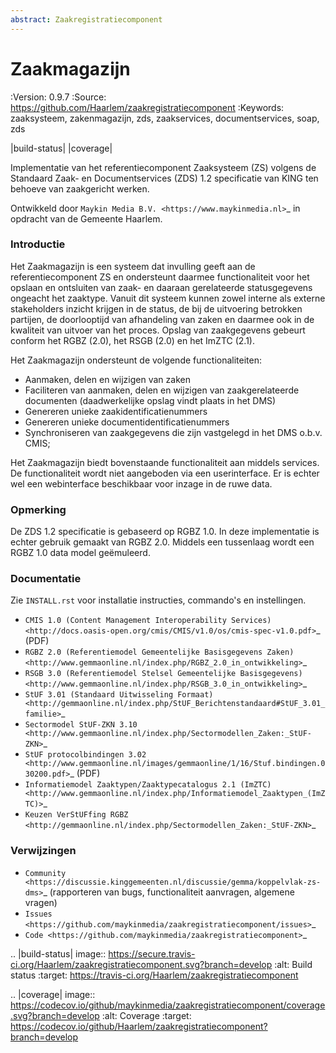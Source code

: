 ```yaml
---
abstract: Zaakregistratiecomponent
---
```


# Zaakmagazijn

:Version: 0.9.7
:Source: https://github.com/Haarlem/zaakregistratiecomponent
:Keywords: zaaksysteem, zakenmagazijn, zds, zaakservices, documentservices, soap, zds

|build-status| |coverage|


Implementatie van het referentiecomponent Zaaksysteem (ZS) volgens de
Standaard Zaak- en Documentservices (ZDS) 1.2 specificatie van KING ten
behoeve van zaakgericht werken.

Ontwikkeld door `Maykin Media B.V. <https://www.maykinmedia.nl>`_ in opdracht
van de Gemeente Haarlem.

### Introductie

Het Zaakmagazijn is een systeem dat invulling geeft aan de referentiecomponent
ZS en ondersteunt daarmee functionaliteit voor het opslaan en ontsluiten van
zaak- en daaraan gerelateerde statusgegevens ongeacht het zaaktype.
Vanuit dit systeem kunnen zowel interne als externe stakeholders inzicht
krijgen in de status, de bij de uitvoering betrokken partijen, de doorlooptijd
van afhandeling van zaken en daarmee ook in de kwaliteit van uitvoer van het
proces. Opslag van zaakgegevens gebeurt conform het RGBZ (2.0), het RSGB (2.0)
en het ImZTC (2.1).

Het Zaakmagazijn ondersteunt de volgende functionaliteiten:

* Aanmaken, delen en wijzigen van zaken
* Faciliteren van aanmaken, delen en wijzigen van zaakgerelateerde documenten
  (daadwerkelijke opslag vindt plaats in het DMS)
* Genereren unieke zaakidentificatienummers
* Genereren unieke documentidentificatienummers
* Synchroniseren van zaakgegevens die zijn vastgelegd in het DMS o.b.v. CMIS;

Het Zaakmagazijn biedt bovenstaande functionaliteit aan middels services. De
functionaliteit wordt niet aangeboden via een userinterface. Er is echter wel
een webinterface beschikbaar voor inzage in de ruwe data.

### Opmerking

De ZDS 1.2 specificatie is gebaseerd op RGBZ 1.0. In deze implementatie is
echter gebruik gemaakt van RGBZ 2.0. Middels een tussenlaag wordt een RGBZ 1.0
data model geëmuleerd.

### Documentatie

Zie ``INSTALL.rst`` voor installatie instructies, commando's en instellingen.

* `CMIS 1.0 (Content Management Interoperability Services) <http://docs.oasis-open.org/cmis/CMIS/v1.0/os/cmis-spec-v1.0.pdf>`_ (PDF)
* `RGBZ 2.0 (Referentiemodel Gemeentelijke Basisgegevens Zaken) <http://www.gemmaonline.nl/index.php/RGBZ_2.0_in_ontwikkeling>`_
* `RSGB 3.0 (Referentiemodel Stelsel Gemeentelijke Basisgegevens) <http://www.gemmaonline.nl/index.php/RSGB_3.0_in_ontwikkeling>`_
* `StUF 3.01 (Standaard Uitwisseling Formaat) <http://gemmaonline.nl/index.php/StUF_Berichtenstandaard#StUF_3.01_familie>`_
* `Sectormodel StUF-ZKN 3.10 <http://www.gemmaonline.nl/index.php/Sectormodellen_Zaken:_StUF-ZKN>`_
* `StUF protocolbindingen 3.02 <http://www.gemmaonline.nl/images/gemmaonline/1/16/Stuf.bindingen.030200.pdf>`_ (PDF)
* `Informatiemodel Zaaktypen/Zaaktypecatalogus 2.1 (ImZTC) <http://www.gemmaonline.nl/index.php/Informatiemodel_Zaaktypen_(ImZTC)>`_
* `Keuzen VerStUFfing RGBZ <http://gemmaonline.nl/index.php/Sectormodellen_Zaken:_StUF-ZKN>`_


### Verwijzingen

* `Community <https://discussie.kinggemeenten.nl/discussie/gemma/koppelvlak-zs-dms>`_ (rapporteren van bugs,
  functionaliteit aanvragen, algemene vragen)
* `Issues <https://github.com/maykinmedia/zaakregistratiecomponent/issues>`_
* `Code <https://github.com/maykinmedia/zaakregistratiecomponent>`_


.. |build-status| image:: https://secure.travis-ci.org/Haarlem/zaakregistratiecomponent.svg?branch=develop
    :alt: Build status
    :target: https://travis-ci.org/Haarlem/zaakregistratiecomponent

.. |coverage| image:: https://codecov.io/github/maykinmedia/zaakregistratiecomponent/coverage.svg?branch=develop
    :alt: Coverage
    :target: https://codecov.io/github/Haarlem/zaakregistratiecomponent?branch=develop

